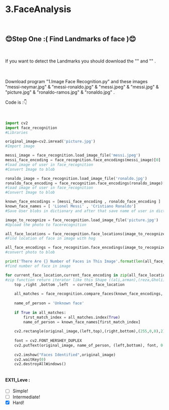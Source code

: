 # 3.FaceAnalysis
<br>

## :blush:Step One :( Find Landmarks of face ):blush:</b>

<br>

If you want to detect  the Landmarks you should download the "" and "" . 

<br>

<br>
Download program "1.Image Face Recognition.py" and these images "messi-neymar.jpg" & "messi-ronaldo.jpg" & "messi.jpeg" & "messi.jpg" & "picture.jpg" & "ronaldo-ramos.jpg" & "ronaldo.jpg" . 
<br>

Code is :👇

<br>

```python
import cv2
import face_recognition
#Libraries 

original_image=cv2.imread('picture.jpg')
#Import image

messi_image = face_recognition.load_image_file('messi.jpeg')
messi_face_encoding = face_recognition.face_encodings(messi_image)[0]
#load image of user in face_recognition
#Convert Image to blob

ronaldo_image = face_recognition.load_image_file('ronaldo.jpg')
ronaldo_face_encoding = face_recognition.face_encodings(ronaldo_image)[0]
#load image of user in face_recognition
#Convert Image to blob

known_face_encodings = [messi_face_encoding , ronaldo_face_encoding ]
known_face_names = [ 'Lionel Messi' , 'Cristiano Ronaldo']
#Save User blobs in dictionary and after that save name of user in dictionary . 

image_to_recognize = face_recognition.load_image_file('picture.jpg')
#Upload the photo to facerecognition 

all_face_locations = face_recognition.face_locations(image_to_recognize , model='hog')
#Find location of face in image with hog 

all_face_encodings = face_recognition.face_encodings(image_to_recognize , all_face_locations)
#convert photo to blob

print('There Are {} Number of Faces in This Image'.format(len(all_face_locations)))
#find number of face in image

for current_face_location,current_face_encoding in zip(all_face_locations,all_face_encodings):
#zip function return iterator like this Shape ((ali,arman),(reza,Gholi)) 
    top ,right ,bottom ,left  = current_face_location
    
    all_matches = face_recognition.compare_faces(known_face_encodings, current_face_encoding)
   
    name_of_person = 'Unknown face'
    
    if True in all_matches:
        first_match_index = all_matches.index(True)
        name_of_person = known_face_names[first_match_index]
    
    cv2.rectangle(original_image,(left,top),(right,bottom),(255,0,0),2)
    
    font = cv2.FONT_HERSHEY_DUPLEX
    cv2.putText(original_image, name_of_person, (left,bottom), font, 0.5, (255,255,255),1)
    
    cv2.imshow("Faces Identified",original_image)
    cv2.waitKey(0)
    cv2.destroyAllWindows()



```
#### EX11_Leve :
- [ ] Simple! 
- [ ] Intermediate!
- [x] Hard!

<br>
